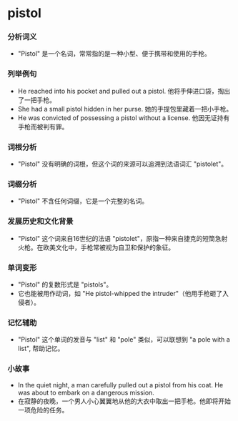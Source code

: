 # pistol

### 分析词义

  

*   "Pistol" 是一个名词，常常指的是一种小型、便于携带和使用的手枪。

  

### 列举例句

  

*   He reached into his pocket and pulled out a pistol. 他将手伸进口袋，掏出了一把手枪。
*   She had a small pistol hidden in her purse. 她的手提包里藏着一把小手枪。
*   He was convicted of possessing a pistol without a license. 他因无证持有手枪而被判有罪。

  

### 词根分析

  

*   "Pistol" 没有明确的词根，但这个词的来源可以追溯到法语词汇 "pistolet"。

  

### 词缀分析

  

*   "Pistol" 不含任何词缀，它是一个完整的名词。

  

### 发展历史和文化背景

  

*   "Pistol" 这个词来自16世纪的法语 "pistolet"，原指一种来自捷克的短筒急射火枪。在欧美文化中，手枪常被视为自卫和保护的象征。

  

### 单词变形

  

*   "Pistol" 的复数形式是 "pistols"。
*   它也能被用作动词，如 "He pistol-whipped the intruder"（他用手枪砸了入侵者）。

  

### 记忆辅助

  

*   "Pistol" 这个单词的发音与 "list" 和 "pole" 类似，可以联想到 "a pole with a list", 帮助记忆。

  

### 小故事

  

*   In the quiet night, a man carefully pulled out a pistol from his coat. He was about to embark on a dangerous mission.
*   在寂静的夜晚，一个男人小心翼翼地从他的大衣中取出一把手枪。他即将开始一项危险的任务。

